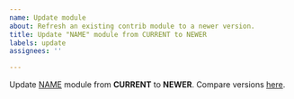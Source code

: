 ```yaml
---
name: Update module
about: Refresh an existing contrib module to a newer version.
title: Update "NAME" module from CURRENT to NEWER
labels: update
assignees: ''

---
```


Update [NAME](https://www.drupal.org/project/KEY) module from **CURRENT** to **NEWER**. Compare versions [here](https://git.drupalcode.org/project/KEY/-/compare/8.x-CURRENT...8.x-NEWER).
